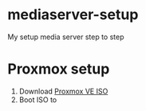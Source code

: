 # mediaserver-setup
My setup media server step to step

# Proxmox setup
1. Download [Proxmox VE ISO]([https://link-url-here.org](https://www.proxmox.com/en/downloads)https://www.proxmox.com/en/downloads)
2. Boot ISO to 
